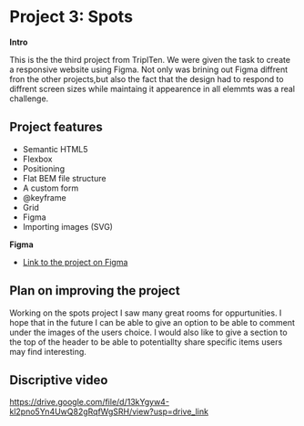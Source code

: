 # Project 3: Spots
 

**Intro**
  
  This is the the third project from TriplTen. We were given the task to create a responsive website using Figma. Not only was brining out Figma diffrent fron the other projects,but also the fact that the design had to respond to diffrent screen sizes while maintaing it appearence in all elemmts was a real challenge. 

## Project features

- Semantic HTML5
- Flexbox
- Positioning
- Flat BEM file structure
- A custom form
- @keyframe
- Grid
- Figma
- Importing images (SVG)


**Figma**  
  
* [Link to the project on Figma](https://www.figma.com/file/BBNm2bC3lj8QQMHlnqRsga/Sprint-3-Project-%E2%80%94-Spots?type=design&node-id=2%3A60&mode=design&t=afgNFybdorZO6cQo-1)
  
## Plan on improving the project

Working on the spots project I saw many great rooms for oppurtunities. I hope that in the future I can be able to give an option to be able to comment under the images of the users choice. I would also like to give a section to the top of the header to be able to potentiallty share specific items users may find interesting. 


## Discriptive video

https://drive.google.com/file/d/13kYgyw4-kl2pno5Yn4UwQ82gRqfWgSRH/view?usp=drive_link   
